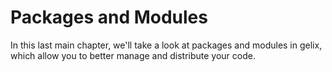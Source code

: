 # Packages and Modules

In this last main chapter, we'll take a look at packages and modules in gelix,
which allow you to better manage and distribute your code.